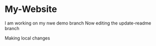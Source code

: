 # My-Website
I am working on my nwe demo branch
Now editing the update-readme branch

Making local changes
